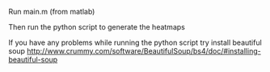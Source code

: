 Run main.m (from matlab)

Then run the python script to generate the heatmaps

If you have any problems while running the python script try install beautiful soup
http://www.crummy.com/software/BeautifulSoup/bs4/doc/#installing-beautiful-soup
